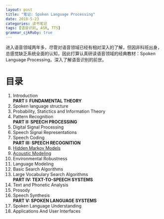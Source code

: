 ```yaml
---
layout: post
title: "笔记: Spoken Language Processing"
date: 2018-5-23
categories: 读书笔记
tags: [语音识别, ASR, TTS]
grammar_cjkRuby: true
---
```


进入语音领域两年多，尽管对语音领域已经有相对深入的了解，但因非科班出身，总感觉缺乏系统全面的认知，因此打算认真研读语音领域的经典教材：Spoken Language Processing，深入了解语音识别的前世。

# 目录
1. Introduction    
**PART I: FUNDAMENTAL THEORY**
2. Spoken language structure
3. Probability, Statictics and Information Theory
4. Pattern Recognition  
**PART II: SPEECH PROCESSING**
5. Digital Signal Processing
6. Speech Signal Representations
7. Speech Coding  
**PART III: SPEECH RECOGNITION**
8. [Hidden Markov Models](http://nbviewer.jupyter.org/github/xingui/book_notes/blob/master/spoken_language_processing/chapter8_hidden_markow_models.ipynb#)
9. [Acoustic Modeling](http://nbviewer.jupyter.org/github/xingui/book_notes/blob/master/spoken_language_processing/9_Acoustic_Modeling.ipynb#)
10. Environmental Robustness
11. Language Modeling
12. Basic Search Algorithms
13. Large Vocabulary Search Algorithms  
**PART IV: TEXT-TO-SPEECH SYSTEMS**
14. Text and Phonetic Analysis
15. Prosody
16. Speech Synthesis  
**PART V: SPOKEN LANGUAGE SYSTEMS**
17. Spoken Language Understanding
18. Applications And User Interfaces
